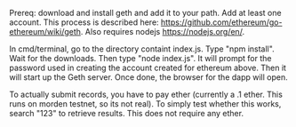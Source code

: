 Prereq: download and install geth and add it to your path.  Add at least one account.  This process is described here:
https://github.com/ethereum/go-ethereum/wiki/geth.  Also requires nodejs https://nodejs.org/en/.  

In cmd/terminal, go to the directory containt index.js.  Type "npm install".  Wait for the downloads.  Then type "node index.js".  It will prompt for the password used in creating the account created for ethereum above.  Then it will start up the Geth server.  Once done, the browser for the dapp will open.  

To actually submit records, you have to pay ether (currently a .1 ether.  This runs on morden testnet, so its not real).  To simply test whether this works, search "123" to retrieve results. This does not require any ether.



